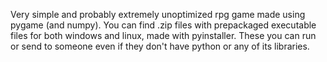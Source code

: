 Very simple and probably extremely unoptimized rpg game made using pygame (and numpy). You can find .zip files with prepackaged executable files for both windows and linux, made with pyinstaller. These you can run or send to someone even if they don't have python or any of its libraries.
